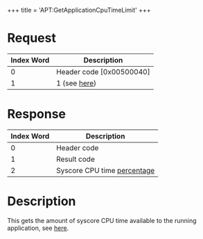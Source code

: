 +++
title = 'APT:GetApplicationCpuTimeLimit'
+++

# Request

| Index Word | Description                                               |
|------------|-----------------------------------------------------------|
| 0          | Header code \[0x00500040\]                                |
| 1          | 1 (see [here](APT:SetApplicationCpuTimeLimit "wikilink")) |

# Response

| Index Word | Description                                                              |
|------------|--------------------------------------------------------------------------|
| 0          | Header code                                                              |
| 1          | Result code                                                              |
| 2          | Syscore CPU time [percentage](APT:SetApplicationCpuTimeLimit "wikilink") |

# Description

This gets the amount of syscore CPU time available to the running
application, see [here](APT:SetApplicationCpuTimeLimit "wikilink").